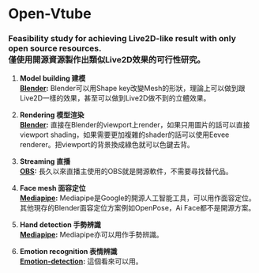 # Open-Vtube

### Feasibility study for achieving Live2D-like result with only open source resources.<br>僅使用開源資源製作出類似Live2D效果的可行性研究。

1. <b>Model building 建模</b>  
    <b>[Blender](https://www.blender.org/):</b> Blender可以用Shape key改變Mesh的形狀，理論上可以做到跟Live2D一樣的效果，甚至可以做到Live2D做不到的立體效果。


2. <b>Rendering 模型渲染</b>  
    <b>[Blender](https://www.blender.org/):</b> 直接在Blender的viewport上render，如果只用圖片的話可以直接viewport shading，如果需要更加複雜的shader的話可以使用Eevee renderer。把viewport的背景換成綠色就可以色鍵去背。


3. <b>Streaming 直播</b>  
    <b>[OBS](https://obsproject.com/):</b> 長久以來直播主使用的OBS就是開源軟件，不需要尋找替代品。

4. <b>Face mesh 面容定位</b>  
    <b>[Mediapipe](https://github.com/google/mediapipe):</b> Mediapipe是Google的開源人工智能工具，可以用作面容定位。其他現存的Blender面容定位方案例如OpenPose，Ai Face都不是開源方案。


5. <b>Hand detection 手勢辨識</b>  
    <b>[Mediapipe](https://github.com/google/mediapipe):</b> Mediapipe亦可以用作手勢辨識。


6. <b>Emotion recognition 表情辨識</b>  
    <b>[Emotion-detection](https://github.com/atulapra/Emotion-detection):</b> 這個看來可以用。
